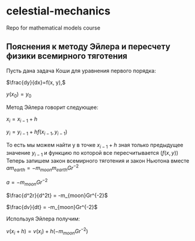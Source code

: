 # celestial-mechanics
Repo for mathematical models course
## Пояснения к методу Эйлера и пересчету физики всемирного тяготения
Пусть дана задача Коши для уравнения первого порядка:

$\frac{dy}{dx}=f(x, y),$ 

$y(x_0)=y_0$

Метод Эйлера говорит следующее:

$x_i = x_{i-1}+h$

$y_i=y_{i-1}+hf(x_{i-1}, y_{i-1})$

То есть мы можем найти y в точке $x_{i-1} + h$ зная только предыдущее значение $y_{i-1}$ и функцию по которой все пересчитывается ($f(x, y)$)
Теперь запишем закон всемирного тяготения и закон Ньютона вместе
$am_{earth}=-m_{moon}m_{earth}Gr^{-2}$ 

$a = -m_{moon}Gr^{-2}$

$\frac{d^2r}{d^2t} = -m_{moon}Gr^{-2}$

$\frac{dv}{dt} = -m_{moon}Gr^{-2}$

Используя Эйлера получим:

$v(x_i + h) = v(x_i)+h(-m_{moon}Gr^{-2})$
